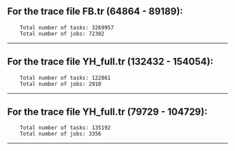 For the trace file FB.tr (64864 - 89189):
-----------------------------------------
        Total number of tasks: 3269957
        Total number of jobs: 72302

---

For the trace file YH_full.tr (132432 - 154054):
------------------------------------------------
        Total number of tasks: 122861
        Total number of jobs: 2910

---

For the trace file YH_full.tr (79729 - 104729):
-----------------------------------------------
        Total number of tasks: 135192
        Total number of jobs: 3356

---